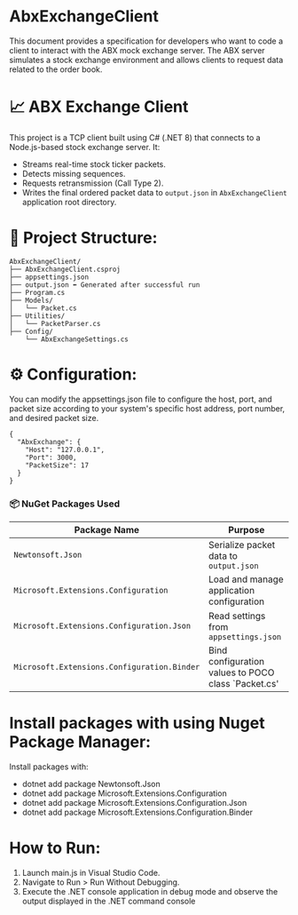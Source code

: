 # AbxExchangeClient
This document provides a specification for developers who want to code a client to interact with the ABX mock exchange server. The ABX server simulates a stock exchange environment and allows clients to request data related to the order book.
# 📈 ABX Exchange Client

This project is a TCP client built using C# (.NET 8) that connects to a Node.js-based stock exchange server. It:
- Streams real-time stock ticker packets.
- Detects missing sequences.
- Requests retransmission (Call Type 2).
- Writes the final ordered packet data to `output.json` in `AbxExchangeClient` application root directory.

# 📁 Project Structure:

```text
AbxExchangeClient/
├── AbxExchangeClient.csproj
├── appsettings.json
├── output.json ⬅️ Generated after successful run
├── Program.cs
├── Models/
│   └── Packet.cs
├── Utilities/
│   └── PacketParser.cs
├── Config/
    └── AbxExchangeSettings.cs

```

# ⚙️ Configuration:

You can modify the appsettings.json file to configure the host, port, and packet size according to your system's specific host address, port number, and desired packet size.
```text
{
  "AbxExchange": {
    "Host": "127.0.0.1",
    "Port": 3000,
    "PacketSize": 17
  }
}
```
### 📦 NuGet Packages Used

| Package Name                             | Purpose                                      |
|------------------------------------------|----------------------------------------------|
| `Newtonsoft.Json`                        | Serialize packet data to `output.json`       |
| `Microsoft.Extensions.Configuration`     | Load and manage application configuration    |
| `Microsoft.Extensions.Configuration.Json`| Read settings from `appsettings.json`        |
| `Microsoft.Extensions.Configuration.Binder` | Bind configuration values to POCO class `Packet.cs' |

# Install packages with using Nuget Package Manager:
Install packages with:
- dotnet add package Newtonsoft.Json
- dotnet add package Microsoft.Extensions.Configuration
- dotnet add package Microsoft.Extensions.Configuration.Json
- dotnet add package Microsoft.Extensions.Configuration.Binder

# How to Run:

1. Launch main.js in Visual Studio Code.
2. Navigate to Run > Run Without Debugging.
3. Execute the .NET console application in debug mode and observe the output displayed in the .NET command console
